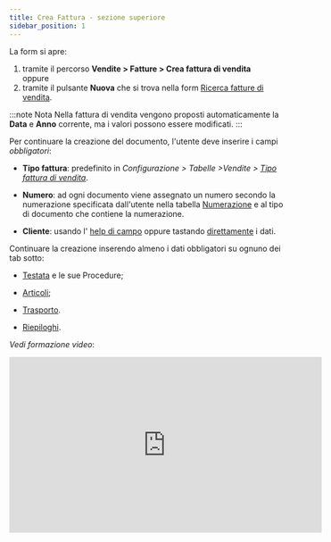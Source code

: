 ```yaml
---
title: Crea Fattura - sezione superiore
sidebar_position: 1
---
```


La form si apre:  
1. tramite il percorso **Vendite > Fatture > Crea fattura di vendita**  
oppure 
2. tramite il pulsante **Nuova** che si trova nella form [Ricerca fatture di vendita](/docs/sales/sales-invoices/search-sales-invoices).

:::note Nota
Nella fattura di vendita vengono proposti automaticamente la **Data** e **Anno** corrente, ma i valori possono essere modificati.
:::

Per continuare la creazione del documento, l'utente deve inserire i campi *obbligatori*:

- **Tipo fattura**: predefinito in *Configurazione > Tabelle >Vendite > [Tipo fattura di vendita](/docs/configurations/tables/sales/invoices-type)*.

- **Numero**: ad ogni documento viene assegnato un numero secondo la numerazione specificata dall'utente nella tabella [Numerazione](/docs/configurations/tables/fluentis-numerations) e al tipo di documento che contiene la numerazione.

- **Cliente**: usando l' [help di campo](/docs/guide/common/operations-with-data/manual-entry-or-help-and-data-selection) oppure tastando [direttamente](/docs/guide/common/operations-with-data/manual-entry-or-help-and-data-selection) i dati.

Continuare la creazione inserendo almeno i dati obbligatori su ognuno dei tab sotto:  

- [Testata](/docs/sales/sales-invoices/invoicing/header) e le sue Procedure;

- [Articoli](/docs/sales/sales-invoices/invoicing/items);

- [Trasporto](/docs/sales/sales-invoices/invoicing/transport).

- [Riepiloghi](/docs/sales/sales-invoices/invoicing/summaries).

*Vedi formazione video*:

<iframe width="560" height="315" src="https://www.youtube.com/embed/Qwt9bknOOng" title="YouTube video player" frameborder="0" allow="accelerometer; autoplay; clipboard-write; encrypted-media; gyroscope; picture-in-picture" allowfullscreen></iframe>
